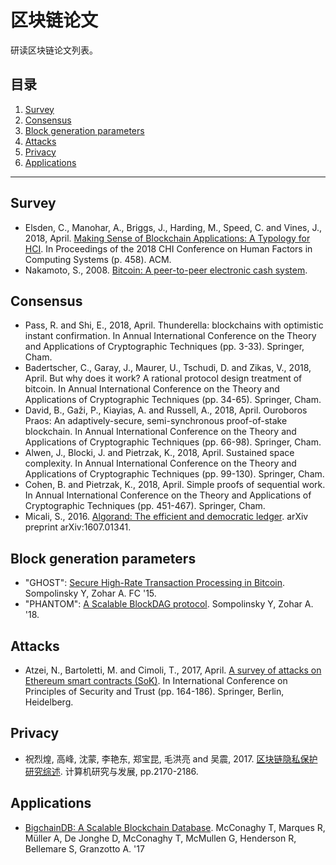 # 区块链论文

研读区块链论文列表。

## 目录

1. [Survey](#survey)
1. [Consensus](#consensus)
1. [Block generation parameters](#block-generation-parameters)
1. [Attacks](#attacks)
1. [Privacy](#privacy)
1. [Applications](#applications)

---

## Survey

- Elsden, C., Manohar, A., Briggs, J., Harding, M., Speed, C. and Vines, J., 2018, April. [Making Sense of Blockchain Applications: A Typology for HCI](https://dl.acm.org/ft_gateway.cfm?id=3174032&type=pdf). In Proceedings of the 2018 CHI Conference on Human Factors in Computing Systems (p. 458). ACM.
- Nakamoto, S., 2008. [Bitcoin: A peer-to-peer electronic cash system](http://www.academia.edu/download/32413652/BitCoin_P2P_electronic_cash_system.pdf).

## Consensus

- Pass, R. and Shi, E., 2018, April. Thunderella: blockchains with optimistic instant confirmation. In Annual International Conference on the Theory and Applications of Cryptographic Techniques (pp. 3-33). Springer, Cham.
- Badertscher, C., Garay, J., Maurer, U., Tschudi, D. and Zikas, V., 2018, April. But why does it work? A rational protocol design treatment of bitcoin. In Annual International Conference on the Theory and Applications of Cryptographic Techniques (pp. 34-65). Springer, Cham.
- David, B., Gaži, P., Kiayias, A. and Russell, A., 2018, April. Ouroboros Praos: An adaptively-secure, semi-synchronous proof-of-stake blockchain. In Annual International Conference on the Theory and Applications of Cryptographic Techniques (pp. 66-98). Springer, Cham.
- Alwen, J., Blocki, J. and Pietrzak, K., 2018, April. Sustained space complexity. In Annual International Conference on the Theory and Applications of Cryptographic Techniques (pp. 99-130). Springer, Cham.
- Cohen, B. and Pietrzak, K., 2018, April. Simple proofs of sequential work. In Annual International Conference on the Theory and Applications of Cryptographic Techniques (pp. 451-467). Springer, Cham.
- Micali, S., 2016. [Algorand: The efficient and democratic ledger](https://arxiv.org/pdf/1607.01341). arXiv preprint arXiv:1607.01341.

## Block generation parameters

- "GHOST": [Secure High-Rate Transaction Processing in Bitcoin](http://www.cs.huji.ac.il/~avivz/pubs/15/btc_ghost_full.pdf). Sompolinsky Y, Zohar A. FC '15.
- "PHANTOM": [A Scalable BlockDAG protocol](https://eprint.iacr.org/2018/104.pdf). Sompolinsky Y, Zohar A. '18.

## Attacks

- Atzei, N., Bartoletti, M. and Cimoli, T., 2017, April. [A survey of attacks on Ethereum smart contracts (SoK)](https://pdfs.semanticscholar.org/66cc/6e3f36c4282a189249523a5e88577739b736.pdf). In International Conference on Principles of Security and Trust (pp. 164-186). Springer, Berlin, Heidelberg.

## Privacy

- 祝烈煌, 高峰, 沈蒙, 李艳东, 郑宝昆, 毛洪亮 and 吴震, 2017. [区块链隐私保护研究综述](http://crad.ict.ac.cn/CN/article/downloadArticleFile.do?attachType=PDF&id=3529). 计算机研究与发展, pp.2170-2186.

## Applications

- [BigchainDB: A Scalable Blockchain Database](https://www.bigchaindb.com/whitepaper/bigchaindb-whitepaper.pdf). McConaghy T, Marques R, Müller A, De Jonghe D, McConaghy T, McMullen G, Henderson R, Bellemare S, Granzotto A. '17

